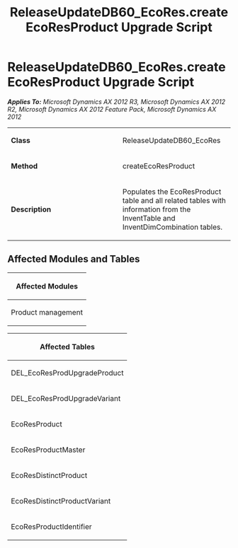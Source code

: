 ﻿---
title: ReleaseUpdateDB60_EcoRes.createEcoResProduct Upgrade Script
TOCTitle: ReleaseUpdateDB60_EcoRes.createEcoResProduct Upgrade Script
ms:assetid: ce442fc8-2dd9-787a-e3fe-15911c93ae20
ms:mtpsurl: https://msdn.microsoft.com/en-us/library/JJ719750(v=AX.60)
ms:contentKeyID: 49711316
ms.date: 05/18/2015
mtps_version: v=AX.60
---

# ReleaseUpdateDB60\_EcoRes.createEcoResProduct Upgrade Script 


_**Applies To:** Microsoft Dynamics AX 2012 R3, Microsoft Dynamics AX 2012 R2, Microsoft Dynamics AX 2012 Feature Pack, Microsoft Dynamics AX 2012_

<table>
<colgroup>
<col style="width: 50%" />
<col style="width: 50%" />
</colgroup>
<tbody>
<tr class="odd">
<td><p><strong>Class</strong></p></td>
<td><p>ReleaseUpdateDB60_EcoRes</p></td>
</tr>
<tr class="even">
<td><p><strong>Method</strong></p></td>
<td><p>createEcoResProduct</p></td>
</tr>
<tr class="odd">
<td><p><strong>Description</strong></p></td>
<td><p>Populates the EcoResProduct table and all related tables with information from the InventTable and InventDimCombination tables.</p></td>
</tr>
</tbody>
</table>


## Affected Modules and Tables

<table>
<colgroup>
<col style="width: 100%" />
</colgroup>
<thead>
<tr class="header">
<th><p>Affected Modules</p></th>
</tr>
</thead>
<tbody>
<tr class="odd">
<td><p>Product management</p></td>
</tr>
</tbody>
</table>


<table>
<colgroup>
<col style="width: 100%" />
</colgroup>
<thead>
<tr class="header">
<th><p>Affected Tables</p></th>
</tr>
</thead>
<tbody>
<tr class="odd">
<td><p>DEL_EcoResProdUpgradeProduct</p></td>
</tr>
<tr class="even">
<td><p>DEL_EcoResProdUpgradeVariant</p></td>
</tr>
<tr class="odd">
<td><p>EcoResProduct</p></td>
</tr>
<tr class="even">
<td><p>EcoResProductMaster</p></td>
</tr>
<tr class="odd">
<td><p>EcoResDistinctProduct</p></td>
</tr>
<tr class="even">
<td><p>EcoResDistinctProductVariant</p></td>
</tr>
<tr class="odd">
<td><p>EcoResProductIdentifier</p></td>
</tr>
</tbody>
</table>

  


